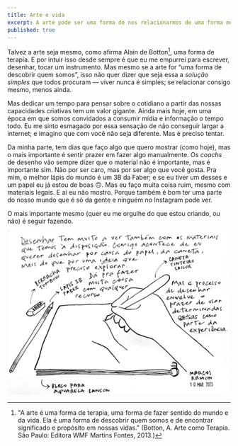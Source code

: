 ```yaml
---
title: Arte e vida
excerpt: A arte pode ser uma forma de nos relacionarmos de uma forma melhor cada um consigo mesmo.
published: true
---
```


Talvez a arte seja mesmo, como afirma Alain de Botton[^1], uma forma de terapia. E por intuir isso desde sempre é que eu me empurrei para escrever, desenhar, tocar um instrumento. Mas mesmo se a arte for “uma forma de descobrir quem somos”, isso não quer dizer que seja essa a *solução simples* que todos procuram — viver nunca é simples; se relacionar consigo mesmo, menos ainda.

Mas dedicar um tempo para pensar sobre o cotidiano a partir das nossas capacidades criativas tem um valor gigante. Ainda mais hoje, em uma época em que somos convidados a consumir mídia e informação o tempo todo. Eu me sinto esmagado por essa sensação de não conseguir largar a internet; e imagino que com você não seja diferente. Mas é preciso tentar.

Da minha parte, tem dias que faço algo que quero mostrar (como hoje), mas o mais importante é sentir prazer em fazer algo manualmente. Os *coachs* de desenho vão sempre dizer que o material não é importante, mas é importante sim. Não por ser caro, mas por ser algo que você gosta. Pra mim, o melhor lápis do mundo é um 3B da Faber; e se eu tiver um desses e um papel eu já estou de boas 🙃. Mas eu faço muita coisa ruim, mesmo com materiais legais. E aí eu não mostro. Porque também é bom ter uma parte do nosso mundo que é só da gente e ninguém no Instagram pode ver. 

O mais importante mesmo (quer eu me orgulhe do que estou criando, ou não) é seguir fazendo.

<img src="/assets/images/20230310_165905-01.jpeg">

[^1]: "A arte é uma forma de terapia, uma forma de fazer sentido do mundo e da vida. Ela é uma forma de descobrir quem somos e de encontrar significado e propósito em nossas vidas." (Botton, A. Arte como Terapia. São Paulo: Editora WMF Martins Fontes, 2013.)
